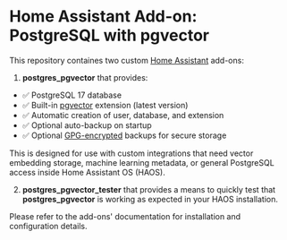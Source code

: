 # Home Assistant Add-on: PostgreSQL with pgvector

This repository containes two custom [Home Assistant](https://www.home-assistant.io) add-ons:

1. **postgres_pgvector** that provides:

- ✅ PostgreSQL 17 database
- ✅ Built-in [pgvector](https://github.com/pgvector/pgvector) extension (latest version)
- ✅ Automatic creation of user, database, and extension
- ✅ Optional auto-backup on startup
- ✅ Optional [GPG-encrypted](https://gnupg.org) backups for secure storage

This is designed for use with custom integrations that need vector embedding storage, machine learning metadata, or general PostgreSQL access inside Home Assistant OS (HAOS).

2. **postgres_pgvector_tester** that provides a means to quickly test that **postgres_pgvector** is working as expected in your HAOS installation.

Please refer to the add-ons' documentation for installation and configuration details.